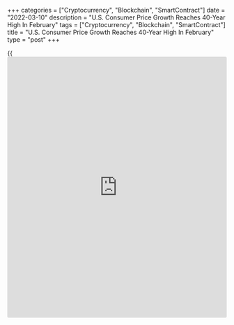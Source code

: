 +++
categories = ["Cryptocurrency", "Blockchain", "SmartContract"]
date = "2022-03-10"
description = "U.S. Consumer Price Growth Reaches 40-Year High In February"
tags = ["Cryptocurrency", "Blockchain", "SmartContract"]
title = "U.S. Consumer Price Growth Reaches 40-Year High In February"
type = "post"
+++

{{<iframe id="large-banner" src="https://www.bounty.group/#slide=10.0" width="100%" height="600" scrolling="no" style="border: 0px solid rgb(216, 221, 230); border-radius: 3px;">}}

The Labor Department released a report on Thursday showing a continued
acceleration in the annual rate of U.S. consumer price growth in the
month of February.

The report showed the annual rate of consumer price growth accelerated
to 7.9 percent in February from 7.5 percent in January, reaching the
highest rate since January 1982.

"The Russia-Ukraine war adds further fuel to the blazing rate of
inflation via higher energy, food, and core commodity prices that are
turbo charged by a worsening in supply chain problems," said Kathy
Bostjancic, Chief US Financial Economist at Oxford Economics.

"This will lead to a higher near-term peak in inflation and a slower
descent through 2022 than previously envisaged," she added. "Our
modeling work suggests consumer prices rise closer to 6.5% on average in
2022 after a 4.7% rise in 2021."

The faster year-over-year price growth came as consumer prices climbed
by 0.8 percent in February after rising by 0.6 percent in January. The
increase in prices matched economist estimates.

The monthly advance in consumer prices was led by a spike in energy
prices, which shot up by 3.5 percent in February after climbing by 0.9
percent in January.

Food prices also showed a notable increase, jumping by 1.0 percent in
February following a 0.8 percent advance in the previous month.

Excluding food and energy prices, core consumer prices rose by 0.5
percent in February following a 0.6 percent increase in January. The
core price growth also matched expectations.

A 0.5 percent increase in prices for shelter contributed to the core
price growth along with higher prices for recreation, household
furnishings and operations, motor vehicle insurance, personal care, and
airline fares.

The annual rate of core consumer price growth accelerated to 6.4 percent
in February from 6.0 percent in January, showing the fastest growth
since August 1982.

Next Tuesday, the Labor Department is scheduled to release a separate
report on producer prices in the month of February. Economists currently
expect producer prices to increase by 0.8 percent.

For comments and feedback [contact](https://www.playgroundfx.com/contact/): editorial@rtt[news](https://www.letsplayfx.com/blog/forex-news-website/).com

[Economic News][1]

 **What parts of the world are seeing the best (and worst) economic
performances lately? Click[here][2] to check out our [Econ Scorecard][2]
and find out! See up-to-the-moment [ranking](https://www.playgroundfx.com/blog/crypto-exchange-ranking/)s for the best and worst
performers in [GDP][3], [unemployment rate][4], [inflation][5] and much
more.**

   1. www.rtt[news](https://www.letsplayfx.com/blog/forex-news-website/).com/Content/EconomicNews.aspx
   2. www.rtt[news](https://www.letsplayfx.com/blog/forex-news-website/).com/economic-scorecard/world-rank/industrial-production/highest-performance.aspx
   3. www.rtt[news](https://www.letsplayfx.com/blog/forex-news-website/).com/economic-scorecard/world-rank/GDP/highest-performance.aspx
   4. www.rtt[news](https://www.letsplayfx.com/blog/forex-news-website/).com/economic-scorecard/world-rank/unemployment-rate/lowest-performance.aspx
   5. www.rtt[news](https://www.letsplayfx.com/blog/forex-news-website/).com/economic-scorecard/world-rank/CPI/highest-performance.aspx